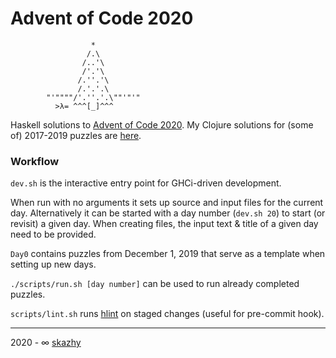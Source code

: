 # Advent of Code 2020

```
                  *
                 /.\
                /..'\
                /'.'\
               /.''.'\
               /.'.'.\
        "'""""/'.''.'.\""'"'"
          >λ= ^^^[_]^^^
```

Haskell solutions to [Advent of Code 2020](https://adventofcode.com/2020).
My Clojure solutions for (some of) 2017-2019 puzzles are [here](https://github.com/skazhy/advent).

### Workflow

`dev.sh` is the interactive entry point for GHCi-driven development.

When run with no arguments it sets up source and input files for the current day.
Alternatively it can be started with a day number (`dev.sh 20`) to start (or revisit) a
given day. When creating files, the input text & title of a given day need to
be provided.

`Day0` contains puzzles from December 1, 2019 that serve as a template when
setting up new days.

`./scripts/run.sh [day number]` can be used to run already completed puzzles.

`scripts/lint.sh` runs [hlint](https://hackage.haskell.org/package/hlint) on
staged changes (useful for pre-commit hook).

___

2020 - &infin; [skazhy](http://karlis.me)
